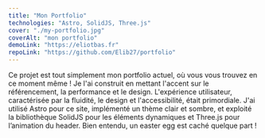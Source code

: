 ```yaml
---
title: "Mon Portfolio"
technologies: "Astro, SolidJS, Three.js"
cover: "./my-portfolio.jpg"
coverAlt: "mon portfolio"
demoLink: "https://eliotbas.fr"
repoLink: "https://github.com/Elib27/portfolio"
---
```


Ce projet est tout simplement mon portfolio actuel, où vous vous trouvez en ce moment même ! Je l'ai construit en mettant l'accent sur le référencement, la performance et le design. L'expérience utilisateur, caractérisée par la fluidité, le design et l'accessibilité, était primordiale. J'ai utilisé Astro pour ce site, implémenté un thème clair et sombre, et exploité la bibliothèque SolidJS pour les éléments dynamiques et Three.js pour l’animation du header. Bien entendu, un easter egg est caché quelque part !